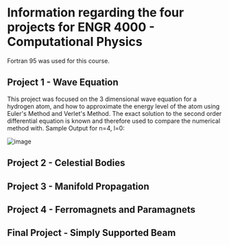# Information regarding the four projects for ENGR 4000 - Computational Physics

Fortran 95 was used for this course.

## Project 1 - Wave Equation
This project was focused on the 3 dimensional wave equation for a hydrogen atom, and how to approximate the energy level of the atom using Euler's Method and Verlet's Method. The exact solution to the second order differential equation is known and therefore used to compare the numerical method with. Sample Output for n=4, l=0:

![image](https://user-images.githubusercontent.com/51432157/116415645-399cab80-a7ff-11eb-86fb-5b3dedff5b89.png)


## Project 2 - Celestial Bodies



## Project 3 - Manifold Propagation



## Project 4 - Ferromagnets and Paramagnets



## Final Project - Simply Supported Beam
